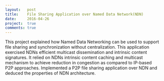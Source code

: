 ```yaml
---
layout:   post
title:    File Sharing Application over Named Data Network(NDN)
date:     2016-04-26
project:  true
comments: true
---
```

	
This project explained how Named Data Networking can be used to support file sharing and synchronization without centralization. This application exercised NDNs efficient multicast dissemination and intrinsic content signatures. It relied on NDNs intrinsic content caching and multicast mechanism to achieve reduction in congestion as compared to IP-based P2P approaches. Implemented a P2P file sharing application over NDN and deduced the properties of NDN architecture. 


